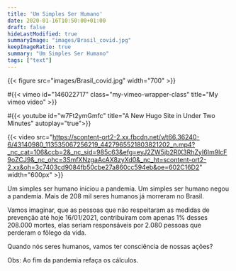```yaml
---
title: 'Um Simples Ser Humano'
date: 2020-01-16T10:50:00+01:00
draft: false
hideLastModified: true
summaryImage: "images/Brasil_covid.jpg"
keepImageRatio: true
summary: "Um Simples Ser Humano"
tags: ["text"]
---
```


{{< figure src="images/Brasil_covid.jpg" width="700" >}}

#{{< vimeo id="146022717" class="my-vimeo-wrapper-class" title="My vimeo video" >}}

#{{< youtube id="w7Ft2ymGmfc" title="A New Hugo Site in Under Two Minutes" autoplay="true">}}

{{< video src="https://scontent-ort2-2.xx.fbcdn.net/v/t66.36240-6/43140980_113535067256219_4427965521803821202_n.mp4?_nc_cat=106&ccb=2&_nc_sid=985c63&efg=eyJ2ZW5jb2RlX3RhZyI6Im9lcF9oZCJ9&_nc_ohc=3SmfXNzgaAcAX8zyXd0&_nc_ht=scontent-ort2-2.xx&oh=3c7403cd9084fb50cbe27a860cc594eb&oe=602C16D2" width="600px" >}}


Um simples ser humano iniciou a pandemia.
Um simples ser humano negou a pandemia.
Mais de 208 mil seres humanos já morreram no Brasil. 

Vamos imaginar, que as pessoas que não respeitaram
as medidas de prevenção até hoje 16/01/2021, contribuíram com apenas 1%
desses 208.000 mortes, elas seriam responsáveis por 2.080 pessoas que perderam o fôlego da vida.

Quando nós seres humanos, vamos ter consciência de nossas ações?

Obs: Ao fim da pandemia refaça os cálculos.
